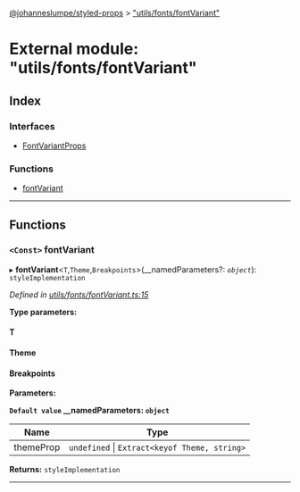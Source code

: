 [@johanneslumpe/styled-props](../README.md) > ["utils/fonts/fontVariant"](../modules/_utils_fonts_fontvariant_.md)

# External module: "utils/fonts/fontVariant"

## Index

### Interfaces

* [FontVariantProps](../interfaces/_utils_fonts_fontvariant_.fontvariantprops.md)

### Functions

* [fontVariant](_utils_fonts_fontvariant_.md#fontvariant)

---

## Functions

<a id="fontvariant"></a>

### `<Const>` fontVariant

▸ **fontVariant**<`T`,`Theme`,`Breakpoints`>(__namedParameters?: *`object`*): `styleImplementation`

*Defined in [utils/fonts/fontVariant.ts:15](https://github.com/johanneslumpe/styled-props/blob/8e709f1/src/utils/fonts/fontVariant.ts#L15)*

**Type parameters:**

#### T 
#### Theme 
#### Breakpoints 
**Parameters:**

**`Default value` __namedParameters: `object`**

| Name | Type |
| ------ | ------ |
| themeProp | `undefined` \| `Extract<keyof Theme, string>` |

**Returns:** `styleImplementation`

___

